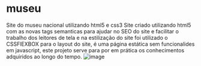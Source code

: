 # museu
Site do museu nacional utilizando html5 e css3
Site criado utilizando html5 com as novas tags semanticas para ajudar no SEO do site e facilitar o trabalho dos leitores de tela e na estilização do site foi utilizado o CSSFlEXBOX para o layout do site, é uma página estática sem funcionalides em javascript, este projeto serve para por em prática os conhecimentos adquiridos ao longo do tempo.
![image](https://user-images.githubusercontent.com/69086171/112634693-ae07b780-8e19-11eb-865e-1a599b0c1f5c.png)
